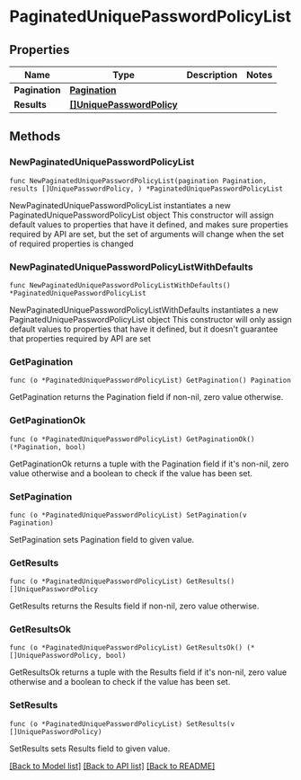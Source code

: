 # PaginatedUniquePasswordPolicyList

## Properties

Name | Type | Description | Notes
------------ | ------------- | ------------- | -------------
**Pagination** | [**Pagination**](Pagination.md) |  | 
**Results** | [**[]UniquePasswordPolicy**](UniquePasswordPolicy.md) |  | 

## Methods

### NewPaginatedUniquePasswordPolicyList

`func NewPaginatedUniquePasswordPolicyList(pagination Pagination, results []UniquePasswordPolicy, ) *PaginatedUniquePasswordPolicyList`

NewPaginatedUniquePasswordPolicyList instantiates a new PaginatedUniquePasswordPolicyList object
This constructor will assign default values to properties that have it defined,
and makes sure properties required by API are set, but the set of arguments
will change when the set of required properties is changed

### NewPaginatedUniquePasswordPolicyListWithDefaults

`func NewPaginatedUniquePasswordPolicyListWithDefaults() *PaginatedUniquePasswordPolicyList`

NewPaginatedUniquePasswordPolicyListWithDefaults instantiates a new PaginatedUniquePasswordPolicyList object
This constructor will only assign default values to properties that have it defined,
but it doesn't guarantee that properties required by API are set

### GetPagination

`func (o *PaginatedUniquePasswordPolicyList) GetPagination() Pagination`

GetPagination returns the Pagination field if non-nil, zero value otherwise.

### GetPaginationOk

`func (o *PaginatedUniquePasswordPolicyList) GetPaginationOk() (*Pagination, bool)`

GetPaginationOk returns a tuple with the Pagination field if it's non-nil, zero value otherwise
and a boolean to check if the value has been set.

### SetPagination

`func (o *PaginatedUniquePasswordPolicyList) SetPagination(v Pagination)`

SetPagination sets Pagination field to given value.


### GetResults

`func (o *PaginatedUniquePasswordPolicyList) GetResults() []UniquePasswordPolicy`

GetResults returns the Results field if non-nil, zero value otherwise.

### GetResultsOk

`func (o *PaginatedUniquePasswordPolicyList) GetResultsOk() (*[]UniquePasswordPolicy, bool)`

GetResultsOk returns a tuple with the Results field if it's non-nil, zero value otherwise
and a boolean to check if the value has been set.

### SetResults

`func (o *PaginatedUniquePasswordPolicyList) SetResults(v []UniquePasswordPolicy)`

SetResults sets Results field to given value.



[[Back to Model list]](../README.md#documentation-for-models) [[Back to API list]](../README.md#documentation-for-api-endpoints) [[Back to README]](../README.md)


